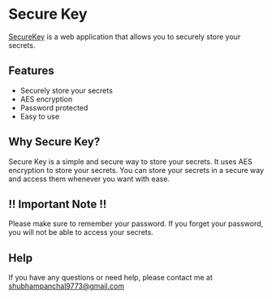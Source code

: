 # Secure Key
[SecureKey](https://panchalshubham0608.github.io/securekey/) is a web application that allows you to securely store your secrets. 

## Features
- Securely store your secrets
- AES encryption
- Password protected
- Easy to use

## Why Secure Key?
Secure Key is a simple and secure way to store your secrets. It uses AES encryption to store your secrets. You can store your secrets in a secure way and access them whenever you want with ease.

## !! Important Note !!
Please make sure to remember your password. If you forget your password, you will not be able to access your secrets.

## Help
If you have any questions or need help, please contact me at [shubhampanchal9773@gmail.com](mailto:shubhampanchal9773@gmail.com)